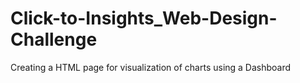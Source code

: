 # Click-to-Insights_Web-Design-Challenge
Creating a HTML page for visualization of charts using a Dashboard
